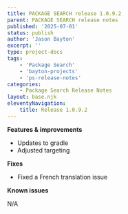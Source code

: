 ```yaml
---
title: PACKAGE SEARCH release 1.0.9.2
parent: PACKAGE SEARCH release notes
published: '2025-07-01'
status: publish
author: 'Jason Bayton'
excerpt: ''
type: project-docs
tags: 
    - 'Package Search'
    - 'bayton-projects'
    - 'ps-release-notes'
categories: 
    - Package Search Release Notes
layout: base.njk
eleventyNavigation: 
    title: Release 1.0.9.2
---
```


**Features & improvements**

- Updates to gradle
- Adjusted targeting

**Fixes**

- Fixed a French translation issue

**Known issues**

N/A